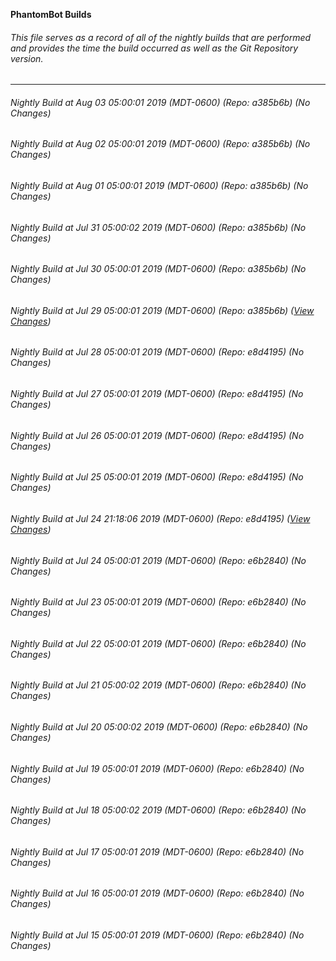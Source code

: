 **PhantomBot Builds**

###### This file serves as a record of all of the nightly builds that are performed and provides the time the build occurred as well as the Git Repository version.
-------------------------------------------------------------------------------------------------------------
###### Nightly Build at Aug 03 05:00:01 2019 (MDT-0600) (Repo: a385b6b) (No Changes)
###### Nightly Build at Aug 02 05:00:01 2019 (MDT-0600) (Repo: a385b6b) (No Changes)
###### Nightly Build at Aug 01 05:00:01 2019 (MDT-0600) (Repo: a385b6b) (No Changes)
###### Nightly Build at Jul 31 05:00:02 2019 (MDT-0600) (Repo: a385b6b) (No Changes)
###### Nightly Build at Jul 30 05:00:01 2019 (MDT-0600) (Repo: a385b6b) (No Changes)
###### Nightly Build at Jul 29 05:00:01 2019 (MDT-0600) (Repo: a385b6b) ([View Changes](https://github.com/PhantomBot/PhantomBot/compare/e8d4195...a385b6b))
###### Nightly Build at Jul 28 05:00:01 2019 (MDT-0600) (Repo: e8d4195) (No Changes)
###### Nightly Build at Jul 27 05:00:01 2019 (MDT-0600) (Repo: e8d4195) (No Changes)
###### Nightly Build at Jul 26 05:00:01 2019 (MDT-0600) (Repo: e8d4195) (No Changes)
###### Nightly Build at Jul 25 05:00:01 2019 (MDT-0600) (Repo: e8d4195) (No Changes)
###### Nightly Build at Jul 24 21:18:06 2019 (MDT-0600) (Repo: e8d4195) ([View Changes](https://github.com/PhantomBot/PhantomBot/compare/e6b2840...e8d4195))
###### Nightly Build at Jul 24 05:00:01 2019 (MDT-0600) (Repo: e6b2840) (No Changes)
###### Nightly Build at Jul 23 05:00:01 2019 (MDT-0600) (Repo: e6b2840) (No Changes)
###### Nightly Build at Jul 22 05:00:01 2019 (MDT-0600) (Repo: e6b2840) (No Changes)
###### Nightly Build at Jul 21 05:00:02 2019 (MDT-0600) (Repo: e6b2840) (No Changes)
###### Nightly Build at Jul 20 05:00:02 2019 (MDT-0600) (Repo: e6b2840) (No Changes)
###### Nightly Build at Jul 19 05:00:01 2019 (MDT-0600) (Repo: e6b2840) (No Changes)
###### Nightly Build at Jul 18 05:00:02 2019 (MDT-0600) (Repo: e6b2840) (No Changes)
###### Nightly Build at Jul 17 05:00:01 2019 (MDT-0600) (Repo: e6b2840) (No Changes)
###### Nightly Build at Jul 16 05:00:01 2019 (MDT-0600) (Repo: e6b2840) (No Changes)
###### Nightly Build at Jul 15 05:00:01 2019 (MDT-0600) (Repo: e6b2840) (No Changes)
